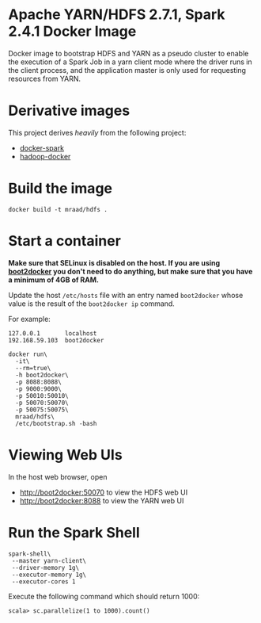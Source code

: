 # Apache YARN/HDFS 2.7.1, Spark 2.4.1 Docker Image

Docker image to bootstrap HDFS and YARN as a pseudo cluster to enable the execution of a Spark Job in a yarn client
mode where the driver runs in the client process, and the application master is only used for requesting resources from YARN.

# Derivative images

This project derives *heavily* from the following project:
 
* [docker-spark](https://github.com/sequenceiq/docker-spark) 
* [hadoop-docker](https://github.com/sequenceiq/hadoop-docker) 

# Build the image

```
docker build -t mraad/hdfs .
```

# Start a container

**Make sure that SELinux is disabled on the host.
If you are using [boot2docker](http://boot2docker.io/) you don't need to do anything, but make sure that you have a minimum of 4GB of RAM.**

Update the host `/etc/hosts` file with an entry named `boot2docker` whose value is the result of the `boot2docker ip` command.

For example:

```
127.0.0.1       localhost
192.168.59.103  boot2docker
```

```
docker run\
  -it\
  --rm=true\
  -h boot2docker\
  -p 8088:8088\
  -p 9000:9000\
  -p 50010:50010\
  -p 50070:50070\
  -p 50075:50075\
  mraad/hdfs\
  /etc/bootstrap.sh -bash
```

# Viewing Web UIs

In the host web browser, open

* [http://boot2docker:50070](http://boot2docker:50070) to view the HDFS web UI
* [http://boot2docker:8088](http://boot2docker:8088) to view the YARN web UI

# Run the Spark Shell

```
spark-shell\
 --master yarn-client\
 --driver-memory 1g\
 --executor-memory 1g\
 --executor-cores 1
```

Execute the following command which should return 1000:

```
scala> sc.parallelize(1 to 1000).count()
```
